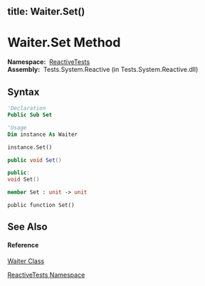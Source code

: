 title: Waiter.Set()
---
# Waiter.Set Method

**Namespace:**  [ReactiveTests](ReactiveTests\ReactiveTests.md)  
**Assembly:**  Tests.System.Reactive (in Tests.System.Reactive.dll)

## Syntax

```vb
'Declaration
Public Sub Set
```

```vb
'Usage
Dim instance As Waiter

instance.Set()
```

```csharp
public void Set()
```

```c++
public:
void Set()
```

```fsharp
member Set : unit -> unit 
```

```jscript
public function Set()
```

## See Also

#### Reference

[Waiter Class](Waiter\Waiter.md)

[ReactiveTests Namespace](ReactiveTests\ReactiveTests.md)
